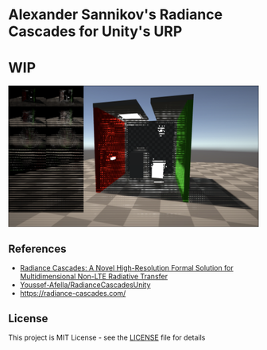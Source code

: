 Alexander Sannikov's Radiance Cascades for Unity's URP
===

# WIP

![radiance-cascades-preview](./Pictures/radiance-cascades-preview.png)

References
----------
- [Radiance Cascades: A Novel High-Resolution Formal Solution for Multidimensional Non-LTE Radiative Transfer](https://arxiv.org/abs/2408.14425)
- [Youssef-Afella/RadianceCascadesUnity](https://github.com/Youssef-Afella/RadianceCascadesUnity)
- https://radiance-cascades.com/

License
-------
This project is MIT License - see the [LICENSE](LICENSE) file for details
